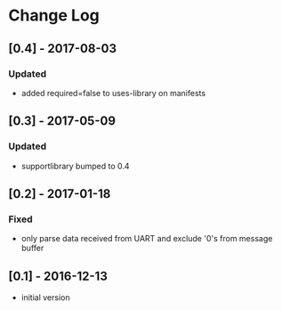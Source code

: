 # Change Log

## [0.4] - 2017-08-03
### Updated
- added required=false to uses-library on manifests

## [0.3] - 2017-05-09
### Updated
- supportlibrary bumped to 0.4

## [0.2] - 2017-01-18
### Fixed
- only parse data received from UART and exclude '0's from message buffer

## [0.1] - 2016-12-13
- initial version
